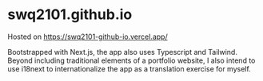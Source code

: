 # swq2101.github.io
Hosted on https://swq2101-github-io.vercel.app/

Bootstrapped with Next.js, the app also uses Typescript and Tailwind. Beyond including traditional elements of a portfolio website, I also intend to use i18next to internationalize the app as a translation exercise for myself.
